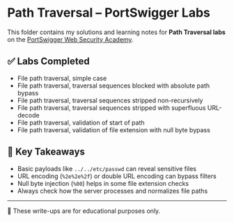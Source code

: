 # Path Traversal – PortSwigger Labs

This folder contains my solutions and learning notes for **Path Traversal labs** on the [PortSwigger Web Security Academy]([(https://portswigger.net/web-security/all-labs#path-traversal)]).

## ✅ Labs Completed

- File path traversal, simple case
- File path traversal, traversal sequences blocked with absolute path bypass
- File path traversal, traversal sequences stripped non-recursively
- File path traversal, traversal sequences stripped with superfluous URL-decode
- File path traversal, validation of start of path
- File path traversal, validation of file extension with null byte bypass

## 🧠 Key Takeaways

- Basic payloads like `../../etc/passwd` can reveal sensitive files
- URL encoding (`%2e%2e%2f`) or double URL encoding can bypass filters
- Null byte injection (`%00`) helps in some file extension checks
- Always check how the server processes and normalizes file paths

---

📌 These write-ups are for educational purposes only.

